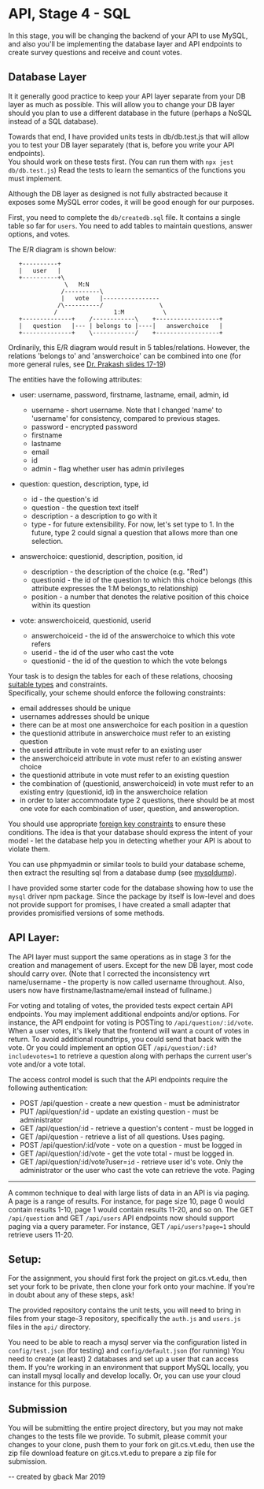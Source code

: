 API, Stage 4 - SQL 
======================================

In this stage, you will be changing the backend of your API to use MySQL, and also
you'll be implementing the database layer and API endpoints to create survey questions
and receive and count votes.

Database Layer
--------------

It it generally good practice to keep your API layer separate from your DB layer as much
as possible.  This will allow you to change your DB layer should you plan to use a different
database in the future (perhaps a NoSQL instead of a SQL database).

Towards that end, I have provided units tests in db/db.test.js that will allow
you to test your DB layer separately (that is, before you write your API endpoints).  
You should work on these tests first.
(You can run them with `npx jest db/db.test.js`)
Read the tests to learn the semantics of the functions you must implement.

Although the DB layer as designed is not fully abstracted because it exposes some 
MySQL error codes, it will be good enough for our purposes.

First, you need to complete the `db/createdb.sql` file.  It contains a single table
so far for `users`.  You need to add tables to maintain questions, answer options,
and votes.

The E/R diagram is shown below:

```
   +----------+
   |   user   |
   +----------+\
                \   M:N
               /----------\
               |   vote   |----------------
              /\----------/                \
             /                1:M           \
   +--------------+    /------------\    +------------------+
   |   question   |--- | belongs to |----|   answerchoice   |
   +--------------+    \------------/    +------------------+

```

Ordinarily, this E/R diagram would result in 5 tables/relations.  However, the relations
'belongs to' and 'answerchoice' can be combined into one (for more general rules,
see [Dr. Prakash slides 17-19](http://courses.cs.vt.edu/~cs4604/Fall18/lectures/lecture-7.pdf))

The entities have the following attributes:

+ user:   username, password, firstname, lastname, email, admin, id
    - username - short username. Note that I changed 'name' to 'username' for
        consistency, compared to previous stages.
    - password - encrypted password
    - firstname
    - lastname
    - email 
    - id
    - admin - flag whether user has admin privileges

+ question:     question, description, type, id
    - id - the question's id
    - question - the question text itself
    - description - a description to go with it
    - type    - for future extensibility.  For now, let's set type to 1.  In the future,
              type 2 could signal a question that allows more than one selection.

+ answerchoice:     questionid, description, position, id
    - description - the description of the choice (e.g. "Red")
    - questionid - the id of the question to which this choice belongs
                (this attribute expresses the 1:M belongs_to relationship)
    - position - a number that denotes the relative position of this choice within 
                 its question

+ vote: answerchoiceid, questionid, userid
    - answerchoiceid - the id of the answerchoice to which this vote refers
    - userid - the id of the user who cast the vote
    - questionid - the id of the question to which the vote belongs

Your task is to design the tables for each of these relations, choosing [suitable
types](https://dev.mysql.com/doc/refman/5.7/en/data-types.html) and constraints.  
Specifically, your scheme should enforce the following constraints:

- email addresses should be unique
- usernames addresses should be unique
- there can be at most one answerchoice for each position in a question
- the questionid attribute in answerchoice must refer to an existing question
- the userid attribute in vote must refer to an existing user
- the answerchoiceid attribute in vote must refer to an existing answer choice
- the questionid attribute in vote must refer to an existing question
- the combination of (questionid, answerchoiceid) in vote must refer to an existing
  entry (questionid, id) in the answerchoice relation
- in order to later accommodate type 2 questions, there should be at most one vote 
  for each combination of user, question, and answeroption.

You should use appropriate [foreign key constraints](https://dev.mysql.com/doc/refman/5.7/en/create-table-foreign-keys.html) to ensure these conditions.
The idea is that your database should express the intent of your model - let the
database help you in detecting whether your API is about to violate them.

You can use phpmyadmin or similar tools to build your database scheme, then extract
the resulting sql from a database dump (see [mysqldump](https://dev.mysql.com/doc/refman/5.7/en/mysqldump-sql-format.html)).

I have provided some starter code for the database showing how to use the `mysql`
driver npm package.  Since the package by itself is low-level and does not provide
support for promises, I have created a small adapter that provides promisified versions
of some methods.  

API Layer:
----------

The API layer must support the same operations as in stage 3 for the creation 
and management of users.  Except for the new DB layer, most code should carry over.
(Note that I corrected the inconsistency wrt name/username - the property is now
called username throughout.  Also, users now have firstname/lastname/email instead
of fullname.)

For voting and totaling of votes, the provided tests expect certain API endpoints.
You may implement additional endpoints and/or options.  For instance, the API endpoint
for voting is POSTing to `/api/question/:id/vote`. When a user votes, it's likely that
the frontend will want a count of votes in return.  To avoid additional roundtrips,
you could send that back with the vote.
Or you could implement an option GET `/api/question/:id?includevotes=1` to retrieve
a question along with perhaps the current user's vote and/or a vote total.

The access control model is such that the API endpoints require the following
authentication:

- POST /api/question    - create a new question - must be administrator
- PUT /api/question/:id - update an existing question - must be administrator
- GET /api/question/:id - retrieve a question's content - must be logged in
- GET /api/question - retrieve a list of all questions.  Uses paging.
- POST /api/question/:id/vote - vote on a question - must be logged in
- GET /api/question/:id/vote - get the vote total - must be logged in.
- GET /api/question/:id/vote?user=`id` - retrieve user id's vote.  Only the
                    administrator or the user who cast the vote can retrieve
                    the vote.
Paging
------

A common technique to deal with large lists of data in an API is via paging.
A page is a range of results.  For instance, for page size 10, page 0 would
contain results 1-10, page 1 would contain results 11-20, and so on.
The GET `/api/question` and GET `/api/users` API endpoints now should support
paging via a query parameter.  For instance, GET `/api/users?page=1` should
retrieve users 11-20.

Setup:
------

For the assignment, you should first fork the project on git.cs.vt.edu, then set
your fork to be private, then clone your fork onto your machine.
If you're in doubt about any of these steps, ask!

The provided repository contains the unit tests, you will need to bring in files
from your stage-3 repository, specifically the `auth.js` and `users.js` files in the
`api/` directory.

You need to be able to reach a mysql server via the configuration listed
in `config/test.json` (for testing) and `config/default.json` (for running)
You need to create (at least) 2 databases and set up a user that can access
them.
If you're working in an environment that support MySQL locally, you can install
mysql locally and develop locally. Or, you can use your cloud instance for this purpose.


Submission
-----------

You will be submitting the entire project directory, but you may
not make changes to the tests file we provide.  To submit, please commit your
changes to your clone, push them to your fork on git.cs.vt.edu, then use the
zip file download feature on git.cs.vt.edu to prepare a zip file for submission.


-- created by gback Mar 2019
